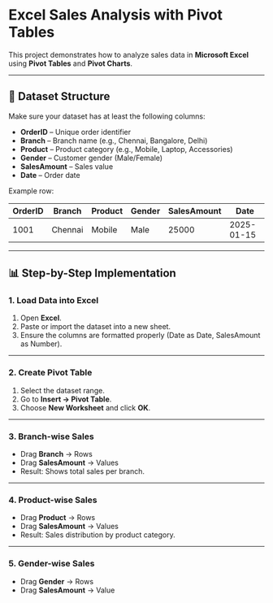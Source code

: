 # Excel Sales Analysis with Pivot Tables

This project demonstrates how to analyze sales data in **Microsoft Excel** using **Pivot Tables** and **Pivot Charts**.

---

## 📂 Dataset Structure
Make sure your dataset has at least the following columns:

- **OrderID** – Unique order identifier  
- **Branch** – Branch name (e.g., Chennai, Bangalore, Delhi)  
- **Product** – Product category (e.g., Mobile, Laptop, Accessories)  
- **Gender** – Customer gender (Male/Female)  
- **SalesAmount** – Sales value  
- **Date** – Order date  

Example row:

| OrderID | Branch   | Product      | Gender | SalesAmount | Date       |
|---------|----------|--------------|--------|-------------|------------|
| 1001    | Chennai  | Mobile       | Male   | 25000       | 2025-01-15 |

---

## 📊 Step-by-Step Implementation

### 1. Load Data into Excel
1. Open **Excel**.  
2. Paste or import the dataset into a new sheet.  
3. Ensure the columns are formatted properly (Date as Date, SalesAmount as Number).  

---

### 2. Create Pivot Table
1. Select the dataset range.  
2. Go to **Insert → Pivot Table**.  
3. Choose **New Worksheet** and click **OK**.  

---

### 3. Branch-wise Sales
- Drag **Branch** → Rows  
- Drag **SalesAmount** → Values  
- Result: Shows total sales per branch.  

---

### 4. Product-wise Sales
- Drag **Product** → Rows  
- Drag **SalesAmount** → Values  
- Result: Sales distribution by product category.  

---

### 5. Gender-wise Sales
- Drag **Gender** → Rows  
- Drag **SalesAmount** → Value
